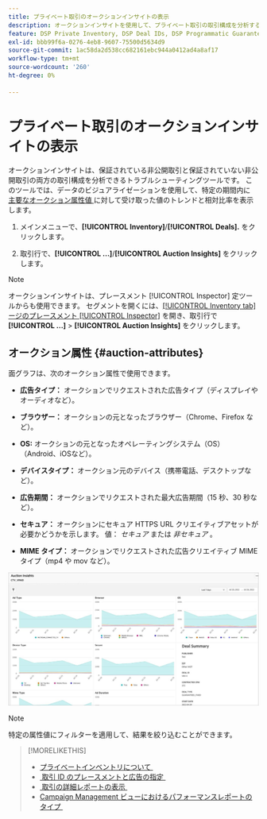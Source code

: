 ```yaml
---
title: プライベート取引のオークションインサイトの表示
description: オークションインサイトを使用して、プライベート取引の取引構成を分析する方法を説明します。
feature: DSP Private Inventory, DSP Deal IDs, DSP Programmatic Guaranteed Deals
exl-id: bbb99f6a-0276-4eb8-9607-75500d5634d9
source-git-commit: 1ac58da2d538cc682161ebc944a0412ad4a8af17
workflow-type: tm+mt
source-wordcount: '260'
ht-degree: 0%

---
```


# プライベート取引のオークションインサイトの表示

オークションインサイトは、保証されている非公開取引と保証されていない非公開取引の両方の取引構成を分析できるトラブルシューティングツールです。 このツールでは、データのビジュアライゼーションを使用して、特定の期間内に [&#x200B; 主要なオークション属性値 &#x200B;](#auction-attributes) に対して受け取った値のトレンドと相対比率を表示します。

1. メインメニューで、**[!UICONTROL Inventory]**/**[!UICONTROL Deals].** をクリックします。

1. 取引行で、**[!UICONTROL ...]**/**[!UICONTROL Auction Insights]** をクリックします。

>[!NOTE]
>
>オークションインサイトは、プレースメント [!UICONTROL Inspector] 定ツールからも使用できます。 セグメントを開くには、[[!UICONTROL Inventory tab] ージのプレースメント [!UICONTROL Inspector]](/help/dsp/campaign-management/reports/placement-details-view.md) を開き、取引行で **[!UICONTROL ...]** > **[!UICONTROL Auction Insights]** をクリックします。

## オークション属性 {#auction-attributes}

面グラフは、次のオークション属性で使用できます。

* **広告タイプ：** オークションでリクエストされた広告タイプ（ディスプレイやオーディオなど）。

* **ブラウザー：** オークションの元となったブラウザー（Chrome、Firefox など）。

* **OS:** オークションの元となったオペレーティングシステム（OS）（Android、iOSなど）。

* **デバイスタイプ：** オークション元のデバイス（携帯電話、デスクトップなど）。

* **広告期間：** オークションでリクエストされた最大広告期間（15 秒、30 秒など）。

* **セキュア：** オークションにセキュア HTTPS URL クリエイティブアセットが必要かどうかを示します。 値：<i> セキュア </i> または <i> 非セキュア </i>。

* **MIME タイプ：** オークションでリクエストされた広告クリエイティブ MIME タイプ（mp4 や mov など）。

![&#x200B; オークションのインサイト &#x200B;](/help/dsp/assets/auction-insights.png)

>[!NOTE]
>
>特定の属性値にフィルターを適用して、結果を絞り込むことができます。

>[!MORELIKETHIS]
>
>* [&#x200B; プライベートインベントリについて &#x200B;](private-inventory-about.md)
>* [&#x200B; 取引 ID のプレースメントと広告の指定 &#x200B;](deal-id-attach-placements.md)
>* [&#x200B; 取引の詳細レポートの表示 &#x200B;](deal-view-report.md)
>* [Campaign Management ビューにおけるパフォーマンスレポートのタイプ &#x200B;](/help/dsp/campaign-management/reports/campaign-reports-about.md)
